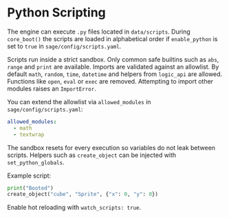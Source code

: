 # Python Scripting

The engine can execute `.py` files located in `data/scripts`. During
`core_boot()` the scripts are loaded in alphabetical order if
`enable_python` is set to `true` in `sage/config/scripts.yaml`.

Scripts run inside a strict sandbox. Only common safe builtins such as
`abs`, `range` and `print` are available. Imports are validated against an
allowlist. By default `math`, `random`, `time`, `datetime` and helpers
from `logic_api` are allowed. Functions like `open`, `eval` or `exec` are
removed. Attempting to import other modules raises an `ImportError`.

You can extend the allowlist via `allowed_modules` in
`sage/config/scripts.yaml`:

```yaml
allowed_modules:
  - math
  - textwrap
```

The sandbox resets for every execution so variables do not leak between
scripts. Helpers such as `create_object` can be injected with
`set_python_globals`.

Example script:

```python
print("Booted")
create_object("cube", "Sprite", {"x": 0, "y": 0})
```

Enable hot reloading with `watch_scripts: true`.
